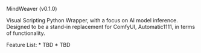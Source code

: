 MindWeaver (v0.1.0)

Visual Scripting Python Wrapper, with a focus on AI model inference. Designed to be a stand-in replacement for ComfyUI, Automatic1111, in terms of functionality.

Feature List:
    * TBD
    * TBD

